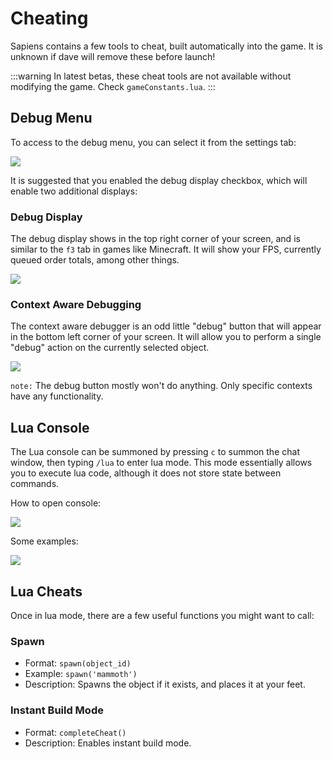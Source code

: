 # Cheating

Sapiens contains a few tools to cheat, built automatically into the game. It is unknown if dave will remove these before launch!

:::warning
In latest betas, these cheat tools are not available without modifying the game. Check `gameConstants.lua`.
:::

## Debug Menu

To access to the debug menu, you can select it from the settings tab:

![](/images/cheat/debug_settings.png)

It is suggested that you enabled the debug display checkbox, which will enable two additional displays:

### Debug Display

The debug display shows in the top right corner of your screen, and is similar to the `f3` tab in games like Minecraft. It will show your FPS, currently queued order totals, among other things.

![](/images/cheat/debug_display.png)

### Context Aware Debugging

The context aware debugger is an odd little "debug" button that will appear in the bottom left corner of your screen. It will allow you to perform a single "debug" action on the currently selected object.

![](/images/cheat/context_debug.png)

`note:` The debug button mostly won't do anything. Only specific contexts have any functionality.


## Lua Console

The Lua console can be summoned by pressing `c` to summon the chat window, then typing `/lua` to enter lua mode. This mode essentially allows you to execute lua code, although it does not store state between commands.

How to open console:

![](/images/cheat/lua_console.png)

Some examples:

![](/images/cheat/lua_examples.png)

## Lua Cheats

Once in lua mode, there are a few useful functions you might want to call:

### Spawn

 - Format: `spawn(object_id)`
 - Example: `spawn('mammoth')`
 - Description: Spawns the object if it exists, and places it at your feet.

### Instant Build Mode

 - Format: `completeCheat()`
 - Description: Enables instant build mode.